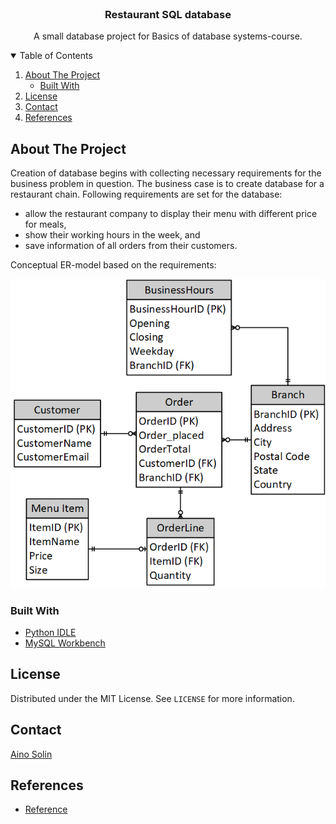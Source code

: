 <!-- PROJECT LOGO -->
<br />
<p align="center">
  </a>

  <h3 align="center">Restaurant SQL database</h3>

  <p align="center">
    A small database project for Basics of database systems-course.
  </p>
</p>



<!-- TABLE OF CONTENTS -->
<details open="open">
  <summary>Table of Contents</summary>
  <ol>
    <li>
      <a href="#about-the-project">About The Project</a>
      <ul>
        <li><a href="#built-with">Built With</a></li>
      </ul>
    </li>
    <li><a href="#license">License</a></li>
    <li><a href="#contact">Contact</a></li>
    <li><a href="#references">References</a></li>
  </ol>
</details>



<!-- ABOUT THE PROJECT -->
## About The Project

Creation of database begins with collecting necessary requirements for the business problem in question. The business case is to create database for a restaurant chain. Following requirements are set for the database:

* allow the restaurant company to display their menu with different price for meals,
* show their working hours in the week, and
* save information of all orders from their customers.

Conceptual ER-model based on the requirements:

![Conceptual ER Model](https://github.com/ainosolin/Restaurant-SQL-DB/blob/master/Files/Conceptual.png?raw=true)

### Built With

* [Python IDLE](https://docs.python.org/3/library/idle.html)
* [MySQL Workbench](https://www.mysql.com/products/workbench/)

<!-- LICENSE -->
## License

Distributed under the MIT License. See `LICENSE` for more information.

<!-- CONTACT -->
## Contact

[Aino Solin](https://www.linkedin.com/in/ainosolin/)


<!-- REFERENCES -->
## References
* [Reference](link)
